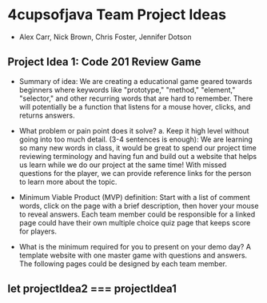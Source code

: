 # 4cupsofjava Team Project Ideas

- Alex Carr, Nick Brown, Chris Foster, Jennifer Dotson

## Project Idea 1: Code 201 Review Game

- Summary of idea: We are creating a educational game geared towards beginners where keywords like "prototype," "method," "element," "selector," and other recurring words that are hard to remember. There will potentially be a function that listens for a mouse hover, clicks, and returns answers. 

- What problem or pain point does it solve? a. Keep it high level without going into too much detail. (3-4 sentences is enough): We are learning so many new words in class, it would be great to spend our project time reviewing terminology and having fun and build out a website that helps us learn while we do our project at the same time! With missed questions for the player, we can provide reference links for the person to learn more about the topic.

- Minimum Viable Product (MVP) definition: Start with a list of comment words, click on the page with a brief description, then hover your mouse to reveal answers. Each team member could be responsible for a linked page could have their own multiple choice quiz page that keeps score for players.

- What is the minimum required for you to present on your demo day? A template website with one master game with questions and answers.  The following pages could be designed by each team member.

## let projectIdea2 === projectIdea1
